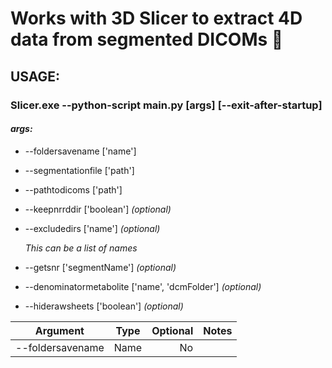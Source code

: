 # Works with 3D Slicer to extract 4D data from segmented DICOMs :cake:

## USAGE:

### Slicer.exe --python-script main.py [args] [--exit-after-startup]

#### **_args:_**

- --foldersavename ['name']
- --segmentationfile ['path']
- --pathtodicoms ['path']
- --keepnrrddir ['boolean'] *(optional)*
- --excludedirs ['name'] *(optional)*
   
   *This can be a list of names*
- --getsnr ['segmentName'] *(optional)*
- --denominatormetabolite ['name', 'dcmFolder'] *(optional)*
- --hiderawsheets ['boolean'] *(optional)*

| Argument			| Type		| Optional		| Notes	|
| ----------------- |:---------:| -------------:| ----- |
| --foldersavename	| Name		| No			|		|
